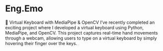 # Eng.Emo
🚀 Virtual Keyboard with MediaPipe & OpenCV
I’ve recently completed an exciting project where I developed a virtual keyboard using Python, MediaPipe, and OpenCV. This project captures real-time hand movements through a webcam, allowing users to type on a virtual keyboard by simply hovering their finger over the keys.
